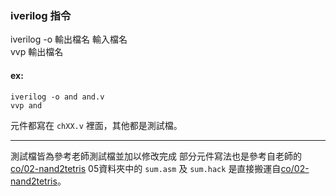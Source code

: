 ### iverilog 指令
iverilog -o 輸出檔名 輸入檔名  
vvp 輸出檔名
#### ex:
```
iverilog -o and and.v  
vvp and
```
元件都寫在 `chXX.v` 裡面，其他都是測試檔。

---

測試檔皆為參考老師測試檔並加以修改完成
部分元件寫法也是參考自老師的[co/02-nand2tetris](https://gitlab.com/cccnqu111/co/-/tree/master/verilog/02-nand2tetris)
05資料夾中的 `sum.asm` 及 `sum.hack` 是直接搬運自[co/02-nand2tetris](https://gitlab.com/cccnqu111/co/-/tree/master/verilog/02-nand2tetris)。
